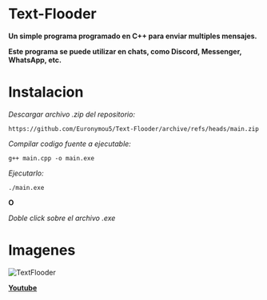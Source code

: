 # Text-Flooder
**Un simple programa programado en C++ para enviar multiples mensajes.**

**Este programa se puede utilizar en chats, como Discord, Messenger, WhatsApp, etc.**

# Instalacion

*Descargar archivo .zip del repositorio:*

```
https://github.com/Euronymou5/Text-Flooder/archive/refs/heads/main.zip
```

*Compilar codigo fuente a ejecutable:*

```
g++ main.cpp -o main.exe
```

*Ejecutarlo:*

```
./main.exe
```

**O**

*Doble click sobre el archivo .exe*

# Imagenes

![TextFlooder](https://media.discordapp.net/attachments/995599976463859713/1162861665386254426/image.png?ex=653d7a51&is=652b0551&hm=857e55ee07748648db2d50962277f3303510eec04e53ca494aa26ed998c4cc71&=)

**[Youtube](https://www.youtube.com/watch?v=z_EdS192W04)**
